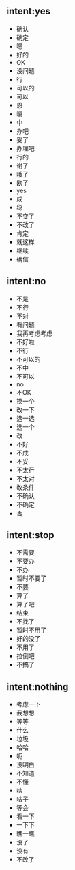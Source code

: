 ## intent:yes
- 确认
- 确定
- 嗯
- 好的
- OK
- 没问题
- 行
- 可以的
- 可以
- 恩
- 嗯
- 中
- 办吧
- 妥了
- 办理吧
- 行的
- 谢了
- 哦了
- 欧了
- yes
- 成
- 稳
- 不变了
- 不改了
- 肯定
- 就这样
- 继续
- 确信

## intent:no
- 不是
- 不行
- 不对
- 有问题
- 我再考虑考虑
- 不好啦
- 不行
- 不可以的
- 不中
- 不可以
- no
- 不OK
- 换一个
- 改一下
- 选一选
- 选一个
- 改
- 不好
- 不成
- 不妥
- 不太行
- 不太对
- 改条件
- 不确认
- 不确定
- 否


## intent:stop
- 不需要
- 不要办
- 不办
- 暂时不要了
- 不要
- 算了
- 算了吧
- 结束
- 不找了
- 暂时不用了
- 好的没了
- 不用了
- 拉倒吧
- 不搞了


## intent:nothing
- 考虑一下
- 我想想
- 等等
- 什么
- 垃圾
- 哈哈
- 呃
- 没明白
- 不知道
- 不懂
- 啥
- 啥子
- 等会
- 看一下
- 一下下
- 瞧一瞧
- 没了
- 没有
- 不改了

